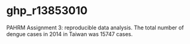 # ghp_r13853010
PAHRM Assignment 3: reproducible data analysis.
The total number of dengue cases in 2014 in Taiwan was 15747 cases.